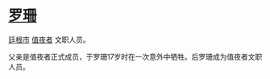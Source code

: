 # [罗珊](../龙套/罗珊.md)

[廷根市](../地区/廷根市.md) [值夜者](../团体/值夜者.md) 文职人员。

父亲是值夜者正式成员，于罗珊17岁时在一次意外中牺牲。后罗珊成为值夜者文职人员。

